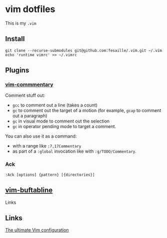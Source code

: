 # vim dotfiles

This is my `.vim`

## Install

```
git clone --recurse-submodules git@github.com:fesaille/.vim.git ~/.vim
echo 'runtime vimrc' >> ~/.vimrc
```

## Plugins

### [vim-commmentary](https://vimawesome.com/plugin/commentary-vim)

Comment stuff out:

- `gcc` to comment out a line (takes a count)
- `gc` to comment out the target of a motion (for example, `gcap` to comment out a paragraph)
- `gc` in visual mode to comment out the selection
- `gc` in operator pending mode to target a comment.

You can also use it as a command:

- with a range like `:7,17Commentary`
- as part of a `:global` invocation like with `:g/TODO/Commentary`.

### Ack

```
:Ack [options] {pattern} [{directories}]
```

## [vim-buftabline](https://github.com/ap/vim-buftabline)


Links

## Links

[The ultimate Vim configuration]()
